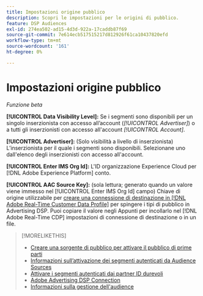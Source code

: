 ```yaml
---
title: Impostazioni origine pubblico
description: Scopri le impostazioni per le origini di pubblico.
feature: DSP Audiences
exl-id: 274ea502-ad15-4d3d-922a-17caddb87f69
source-git-commit: 7e614ecb517515217d812926f61ca10437820efd
workflow-type: tm+mt
source-wordcount: '161'
ht-degree: 0%

---
```


# Impostazioni origine pubblico

*Funzione beta*

**[!UICONTROL Data Visibility Level]:** Se i segmenti sono disponibili per un singolo inserzionista con accesso all’account (*[!UICONTROL Advertiser]*) o a tutti gli inserzionisti con accesso all&#39;account *[!UICONTROL Account]*.

**[!UICONTROL Advertiser]:** (Solo visibilità a livello di inserzionista) L’inserzionista per il quale i segmenti sono disponibili. Selezionane uno dall&#39;elenco degli inserzionisti con accesso all&#39;account.

**[!UICONTROL Enter IMS Org Id]:** L&#39;ID organizzazione Experience Cloud per [!DNL Adobe Experience Platform] conto.

**[!UICONTROL AAC Source Key]:** (sola lettura; generato quando un valore viene immesso nel [!UICONTROL Enter IMS Org Id] campo) Chiave di origine utilizzabile per [creare una connessione di destinazione in [!DNL Adobe Real-Time Customer Data Profile]](https://experienceleague.adobe.com/docs/experience-platform/destinations/catalog/advertising/adobe-advertising-connection.html) per spingere i tipi di pubblico in Advertising DSP. Puoi copiare il valore negli Appunti per incollarlo nel [!DNL Adobe Real-Time CDP] impostazioni di connessione di destinazione o in un file.

>[!MORELIKETHIS]
>
>* [Creare una sorgente di pubblico per attivare il pubblico di prime parti](source-create.md)
>* [Informazioni sull’attivazione dei segmenti autenticati da Audience Sources](source-about.md)
>* [Attivare i segmenti autenticati dai partner ID durevoli](source-durable-id.md)
>* [Adobe Advertising DSP Connection](https://experienceleague.adobe.com/docs/experience-platform/destinations/catalog/advertising/adobe-advertising-connection.html)
>* [Informazioni sulla gestione dell&#39;audience](/help/dsp/audiences/audience-about.md)

